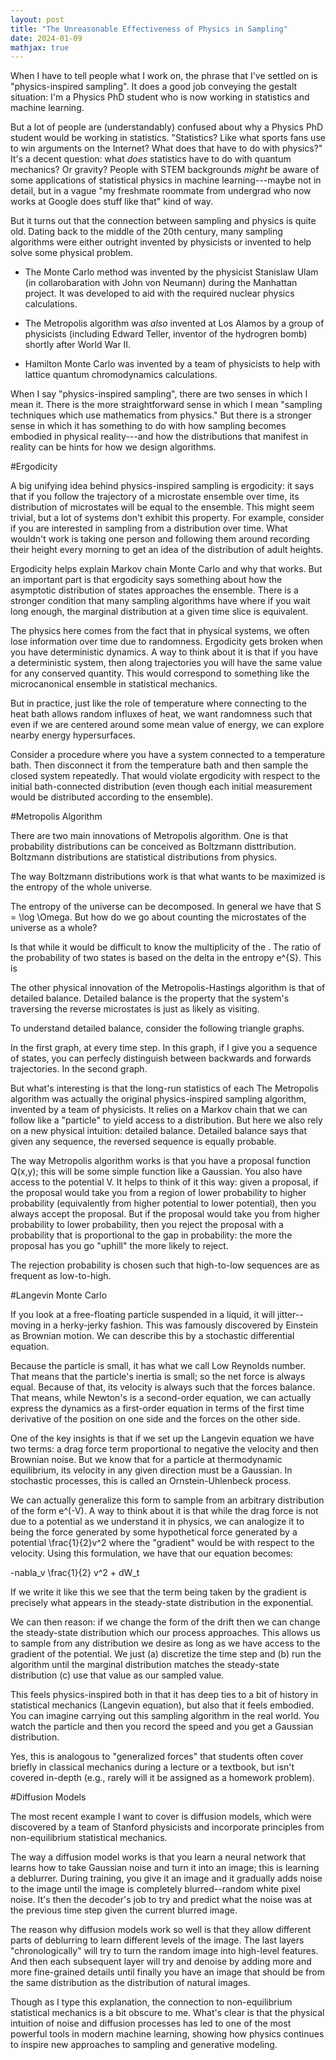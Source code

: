 ```yaml
---
layout: post
title: "The Unreasonable Effectiveness of Physics in Sampling"
date: 2024-01-09
mathjax: true
---
```


When I have to tell people what I work on, the phrase that I've settled on is "physics-inspired sampling". 
It does a good job conveying the gestalt situation: I'm a Physics PhD student who is now working in statistics
and machine learning.

But a lot of people are (understandably) confused about why a Physics PhD student would be working in statistics. 
"Statistics? Like what sports fans use to win arguments on the Internet? What does that have to do with physics?" 
It's a decent question: what *does* statistics have to do with quantum mechanics? Or gravity? 
People with STEM backgrounds *might* be aware of some applications 
of statistical physics in machine learning---maybe not in detail, but in a vague 
"my freshmate roommate from undergrad who now works at Google does stuff like that" kind of way.

But it turns out that the connection between sampling and physics is quite old. Dating back to the middle of the
20th century, many sampling algorithms were either outright invented by physicists or invented to help solve
some physical problem.

* The Monte Carlo method was invented by the physicist Stanislaw Ulam (in collarobaration with John von Neumann)
during the Manhattan project. It was developed to aid with the required
nuclear physics calculations.

* The Metropolis algorithm was *also* invented at Los Alamos by a group of physicists 
(including Edward Teller, inventor of the hydrogren bomb) shortly after World War II.

* Hamilton Monte Carlo was invented by a team of 
physicists to help with lattice quantum chromodynamics calculations.


When I say "physics-inspired sampling", there are two senses in which I mean it. 
There is the more straightforward sense in which I mean "sampling techniques which use mathematics from physics." 
But there is a stronger sense in which it has something to do with how sampling becomes embodied in 
physical reality---and how the distributions that manifest in reality can be hints for how we design algorithms.

#Ergodicity

A big unifying idea behind physics-inspired sampling is ergodicity: it says that if you follow the trajectory of a
microstate ensemble over time, its distribution of microstates will be equal to the ensemble. 
This might seem trivial, but a lot of systems don't exhibit this property. 
For example, consider if you are interested in sampling from a distribution over time. 
What wouldn't work is taking one person and following them around recording their height 
every morning to get an idea of the distribution of adult heights.

Ergodicity helps explain Markov chain Monte Carlo and why that works. 
But an important part is that ergodicity says something about how the asymptotic distribution of states 
approaches the ensemble. There is a stronger condition that many sampling algorithms 
have where if you wait long enough, the marginal distribution at a given time slice is equivalent.

The physics here comes from the fact that in physical systems, 
we often lose information over time due to randomness. Ergodicity gets broken when you have deterministic dynamics.
 A way to think about it is that if you have a deterministic system, then along trajectories you will have the same value for any conserved quantity. This would correspond to something like the microcanonical ensemble in statistical mechanics.

But in practice, just like the role of temperature where connecting to the heat bath allows random influxes of heat, we want randomness such that even if we are centered around some mean value of energy, we can explore nearby energy hypersurfaces.

Consider a procedure where you have a system connected to a temperature bath. Then disconnect it from the temperature bath and then sample the closed system repeatedly. That would violate ergodicity with respect to the initial bath-connected distribution (even though each initial measurement would be distributed according to the ensemble).

#Metropolis Algorithm

There are two main innovations of Metropolis algorithm. One is that probability distributions can be conceived
as Boltzmann disttribution. Boltzmann distributions are statistical distributions from physics.

The way Boltzmann distributions work is that what wants to be maximized is the entropy of the whole universe.

The entropy of the universe can be decomposed. In general we have that S = \log \Omega. But how do we go
about counting the microstates of the universe as a whole?

Is that while it would be difficult to know the multiplicity of the . The ratio of the probability of two
states is based on the delta in the entropy e^{S}. This is 

The other physical innovation of the Metropolis-Hastings algorithm is that of detailed balance. Detailed balance
is the property that the system's traversing the reverse microstates is just as likely as visiting. 

To understand detailed balance, consider the following triangle graphs.

In the first graph, at every time step. In this graph, if I give you a sequence of states, you can perfecly
distinguish between backwards and forwards trajectories. In the second graph.

But what's interesting is that the long-run statistics of each
The Metropolis algorithm was actually the original physics-inspired sampling algorithm, invented by a team of physicists. It relies on a Markov chain that we can follow like a "particle" to yield access to a distribution. But here we also rely on a new physical intuition: detailed balance. Detailed balance says that given any sequence, the reversed sequence is equally probable.

The way Metropolis algorithm works is that you have a proposal function Q(x,y); this will be some simple function like a Gaussian. You also have access to the potential V. It helps to think of it this way: given a proposal, if the proposal would take you from a region of lower probability to higher probability (equivalently from higher potential to lower potential), then you always accept the proposal. But if the proposal would take you from higher probability to lower probability, then you reject the proposal with a probability that is proportional to the gap in probability: the more the proposal has you go "uphill" the more likely to reject.

The rejection probability is chosen such that high-to-low sequences are as frequent as low-to-high.

#Langevin Monte Carlo

If you look at a free-floating particle suspended in a liquid, it will jitter--moving in a herky-jerky fashion. This was famously discovered by Einstein as Brownian motion. We can describe this by a stochastic differential equation.

Because the particle is small, it has what we call Low Reynolds number. That means that the particle's inertia is small; so the net force is always equal. Because of that, its velocity is always such that the forces balance. That means, while Newton's is a second-order equation, we can actually express the dynamics as a first-order equation in terms of the first time derivative of the position on one side and the forces on the other side.

One of the key insights is that if we set up the Langevin equation we have two terms: a drag force term proportional to negative the velocity and then Brownian noise. But we know that for a particle at thermodynamic equilibrium, its velocity in any given direction must be a Gaussian. In stochastic processes, this is called an Ornstein-Uhlenbeck process.

We can actually generalize this form to sample from an arbitrary distribution of the form e^(-V). A way to think about it is that while the drag force is not due to a potential as we understand it in physics, we can analogize it to being the force generated by some hypothetical force generated by a potential \frac{1}{2}v^2 where the "gradient" would be with respect to the velocity. Using this formulation, we have that our equation becomes:

-nabla_v \frac{1}{2} v^2 + dW_t

If we write it like this we see that the term being taken by the gradient is precisely what appears in the steady-state distribution in the exponential.

We can then reason: if we change the form of the drift then we can change the steady-state distribution which our process approaches. This allows us to sample from any distribution we desire as long as we have access to the gradient of the potential. We just (a) discretize the time step and (b) run the algorithm until the marginal distribution matches the steady-state distribution (c) use that value as our sampled value.

This feels physics-inspired both in that it has deep ties to a bit of history in statistical mechanics (Langevin equation), but also that it feels embodied. You can imagine carrying out this sampling algorithm in the real world. You watch the particle and then you record the speed and you get a Gaussian distribution.

Yes, this is analogous to "generalized forces" that students often cover briefly in classical mechanics during a lecture or a textbook, but isn't covered in-depth (e.g., rarely will it be assigned as a homework problem).

#Diffusion Models

The most recent example I want to cover is diffusion models, which were discovered by a team of Stanford physicists and incorporate principles from non-equilibrium statistical mechanics.

The way a diffusion model works is that you learn a neural network that learns how to take Gaussian noise and turn it into an image; this is learning a deblurrer. During training, you give it an image and it gradually adds noise to the image until the image is completely blurred--random white pixel noise. It's then the decoder's job to try and predict what the noise was at the previous time step given the current blurred image.

The reason why diffusion models work so well is that they allow different parts of deblurring to learn different levels of the image. The last layers "chronologically" will try to turn the random image into high-level features. And then each subsequent layer will try and denoise by adding more and more fine-grained details until finally you have an image that should be from the same distribution as the distribution of natural images.

Though as I type this explanation, the connection to non-equilibrium statistical mechanics is a bit obscure to me. What's clear is that the physical intuition of noise and diffusion processes has led to one of the most powerful tools in modern machine learning, showing how physics continues to inspire new approaches to sampling and generative modeling.